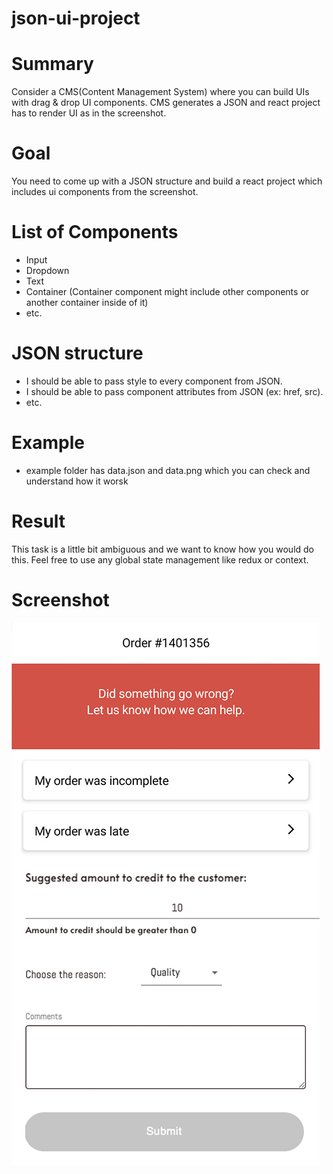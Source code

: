 # json-ui-project

# Summary

Consider a CMS(Content Management System) where you can build UIs with drag &
drop UI components. CMS generates a JSON and react project has to render UI as
in the screenshot.

# Goal

You need to come up with a JSON structure and build a react project which
includes ui components from the screenshot.

# List of Components

- Input
- Dropdown
- Text
- Container (Container component might include other components or another
  container inside of it)
- etc.

# JSON structure

- I should be able to pass style to every component from JSON.
- I should be able to pass component attributes from JSON (ex: href, src).
- etc.

# Example

- example folder has data.json and data.png which you can check and understand
  how it worsk

# Result

This task is a little bit ambiguous and we want to know how you would do this.
Feel free to use any global state management like redux or context.

# Screenshot

![UI](ui.jpg 'UI')
